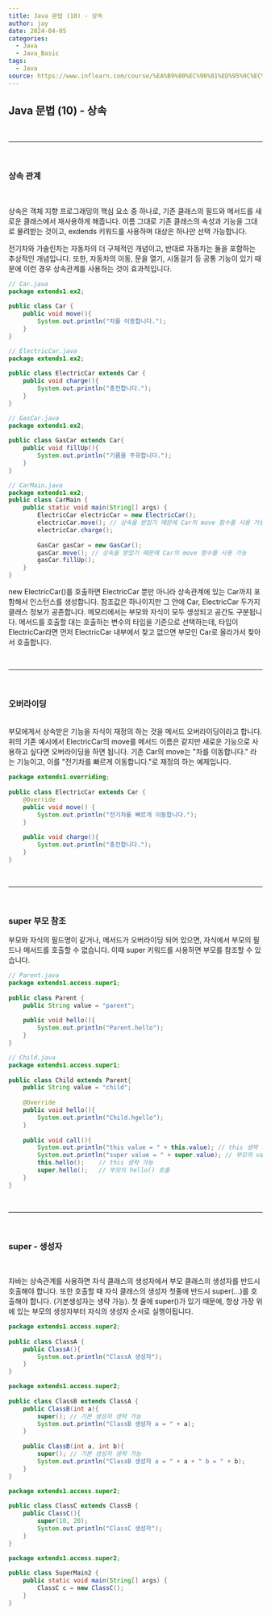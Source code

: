 ```yaml
---
title: Java 문법 (10) - 상속
author: jay
date: 2024-04-05
categories:
  - Java
  - Java_Basic
tags:
  - Java
source: https://www.inflearn.com/course/%EA%B9%80%EC%98%81%ED%95%9C%EC%9D%98-%EC%8B%A4%EC%A0%84-%EC%9E%90%EB%B0%94-%EA%B8%B0%EB%B3%B8%ED%8E%B8
---
```

## **Java 문법 (10) - 상속**


<br />
 
---

<br/>


### **상속 관계** 
<br/>

상속은 객체 지향 프로그래밍의 핵심 요소 중 하나로, 기존 클래스의 필드와 메서드를 새로운 클래스에서 재사용하게 해줍니다. 이름 그대로 기존 클래스의 속성과 기능을 그대로 물려받는 것이고, exdends 키워드를 사용하며 대상은 하나만 선택 가능합니다.

전기차와 가솔린차는 자동차의 더 구체적인 개념이고, 반대로 자동차는 둘을 포함하는 추상적인 개념입니다. 또한, 자동차의 이동, 문을 열기, 시동걸기 등 공통 기능이 있기 때문에 이런 경우 상속관계를 사용하는 것이 효과적입니다.

```java
// Car.java
package extends1.ex2;  
  
public class Car {  
    public void move(){  
        System.out.println("차를 이동합니다.");  
    }  
}

// ElectricCar.java
package extends1.ex2;  
  
public class ElectricCar extends Car {  
    public void charge(){  
        System.out.println("충전합니다.");  
    }  
}

// GasCar.java
package extends1.ex2;  
  
public class GasCar extends Car{  
    public void fillUp(){  
        System.out.println("기름을 주유합니다.");  
    }  
}

// CarMain.java
package extends1.ex2;  
public class CarMain {  
    public static void main(String[] args) {  
        ElectricCar electricCar = new ElectricCar();  
        electricCar.move(); // 상속을 받았기 때문에 Car의 move 함수를 사용 가능  
        electricCar.charge();  
  
        GasCar gasCar = new GasCar();  
        gasCar.move(); // 상속을 받았기 때문에 Car의 move 함수를 사용 가능  
        gasCar.fillUp();  
    }  
}
```


new ElectricCar()를 호출하면 ElectricCar 뿐만 아니라 상속관계에 있는 Car까지 포함해서 인스턴스를 생성합니다. 참조값은 하나이지만 그 안에 Car, ElectricCar 두가지 클래스 정보가 공존합니다. 메모리에서는 부모와 자식이 모두 생성되고 공간도 구분됩니다. 
메서드를 호출할 대는 호출하는 변수의 타입을 기준으로 선택하는데, 타입이 ElectricCar라면 먼저 ElectricCar 내부에서 찾고 없으면 부모인 Car로 올라가서 찾아서 호출합니다.



<br />
 
---

<br/>

### **오버라이딩**
<br/>
부모에게서 상속받은 기능을 자식이 재정의 하는 것을 메서드 오버라이딩이라고 합니다. 
위의 기존 예시에서 ElectricCar의 move를 메서드 이름은 같지만 새로운 기능으로 사용하고 싶다면 오버라이딩을 하면 됩니다. 기존 Car의 move는 "차를 이동합니다." 라는 기능이고, 이를 "전기차를 빠르게 이동합니다."로 재정의 하는 예제입니다.

```java
package extends1.overriding;  
  
public class ElectricCar extends Car {  
    @Override  
    public void move() {  
        System.out.println("전기차를 빠르게 이동합니다.");  
    }  
  
    public void charge(){  
        System.out.println("충전합니다.");  
    }  
}
```




<br />
 
---

<br/>

### **super 부모 참조**

부모와 자식의 필드명이 같거나, 메서드가 오버라이딩 되어 있으면, 자식에서 부모의 필드나 메서드를 호출할 수 없습니다. 이때 super 키워드를 사용하면 부모를 참조할 수 있습니다.


```java
// Parent.java
package extends1.access.super1;  
  
public class Parent {  
    public String value = "parent";  
  
    public void hello(){  
        System.out.println("Parent.hello");  
    }  
}

// Child.java
package extends1.access.super1;  
  
public class Child extends Parent{  
    public String value = "child";  
  
    @Override  
    public void hello(){  
        System.out.println("Child.hgello");  
    }  
  
    public void call(){  
        System.out.println("this value = " + this.value); // this 생략 가능  
        System.out.println("super value = " + super.value); // 부모의 value  
        this.hello();    // this 생략 가능
        super.hello();   // 부모의 hello() 호출
    }  
}
```



<br />
 
---

<br/>

### **super - 생성자**
<br/>

자바는 상속관계를 사용하면 자식 클래스의 생성자에서 부모 클래스의 생성자를 반드시 호출해야 합니다. 또한 호출할 때 자식 클래스의 생성자 첫줄에 반드시 super(...)를 호출해야 합니다. (기본생성자는 생략 가능). 첫 줄에 super()가 있기 때문에, 항상 가장 위에 있는 부모의 생성자부터 자식의 생성자 순서로 실행이됩니다.


```java
package extends1.access.super2;  
  
public class ClassA {  
    public ClassA(){  
        System.out.println("ClassA 생성자");  
    }  
}

package extends1.access.super2;  
  
public class ClassB extends ClassA {  
    public ClassB(int a){  
        super(); // 기본 생성자 생략 가능  
        System.out.println("ClassB 생성자 a = " + a);  
    }  
  
    public ClassB(int a, int b){  
        super(); // 기본 생성자 생략 가능  
        System.out.println("ClassB 생성자 a = " + a + " b = " + b);  
    }  
}

package extends1.access.super2;  
  
public class ClassC extends ClassB {  
    public ClassC(){  
        super(10, 20);  
        System.out.println("ClassC 생성자");  
    }  
}

package extends1.access.super2;  
  
public class SuperMain2 {  
    public static void main(String[] args) {  
        ClassC c = new ClassC();  
    }  
}
```
